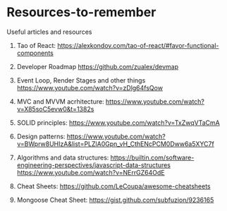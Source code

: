 # Resources-to-remember
Useful articles and resources 

1. Tao of React:
https://alexkondov.com/tao-of-react/#favor-functional-components

2. Developer Roadmap
https://github.com/zualex/devmap

3. Event Loop, Render Stages and other things
https://www.youtube.com/watch?v=zDlg64fsQow

4. MVC and MVVM acrhitecture:
https://www.youtube.com/watch?v=X85soC5evw0&t=1382s

5. SOLID principles:
https://www.youtube.com/watch?v=TxZwqVTaCmA

6. Design patterns:
https://www.youtube.com/watch?v=BWprw8UHIzA&list=PLZlA0Gpn_vH_CthENcPCM0Dww6a5XYC7f

7. Algorithms and data structures:
https://builtin.com/software-engineering-perspectives/javascript-data-structures
https://www.youtube.com/watch?v=NErrGZ64OdE

8. Cheat Sheets:
https://github.com/LeCoupa/awesome-cheatsheets

9. Mongoose Cheat Sheet:
https://gist.github.com/subfuzion/9236165
